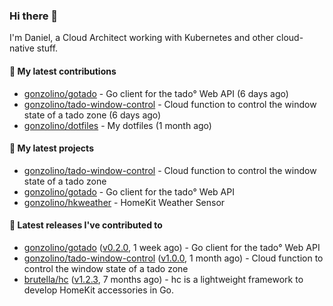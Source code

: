 ### Hi there 👋

I'm Daniel, a Cloud Architect working with Kubernetes and other cloud-native stuff.

#### 👷 My latest contributions

- [gonzolino/gotado](https://github.com/gonzolino/gotado) - Go client for the tado° Web API (6 days ago)
- [gonzolino/tado-window-control](https://github.com/gonzolino/tado-window-control) - Cloud function to control the window state of a tado zone (6 days ago)
- [gonzolino/dotfiles](https://github.com/gonzolino/dotfiles) - My dotfiles (1 month ago)

#### 🌱 My latest projects

- [gonzolino/tado-window-control](https://github.com/gonzolino/tado-window-control) - Cloud function to control the window state of a tado zone
- [gonzolino/gotado](https://github.com/gonzolino/gotado) - Go client for the tado° Web API
- [gonzolino/hkweather](https://github.com/gonzolino/hkweather) - HomeKit Weather Sensor

#### 🔭 Latest releases I've contributed to

- [gonzolino/gotado](https://github.com/gonzolino/gotado) ([v0.2.0](https://github.com/gonzolino/gotado/releases/tag/v0.2.0), 1 week ago) - Go client for the tado° Web API
- [gonzolino/tado-window-control](https://github.com/gonzolino/tado-window-control) ([v1.0.0](https://github.com/gonzolino/tado-window-control/releases/tag/v1.0.0), 1 month ago) - Cloud function to control the window state of a tado zone
- [brutella/hc](https://github.com/brutella/hc) ([v1.2.3](https://github.com/brutella/hc/releases/tag/v1.2.3), 7 months ago) - hc is a lightweight framework to develop HomeKit accessories in Go.
